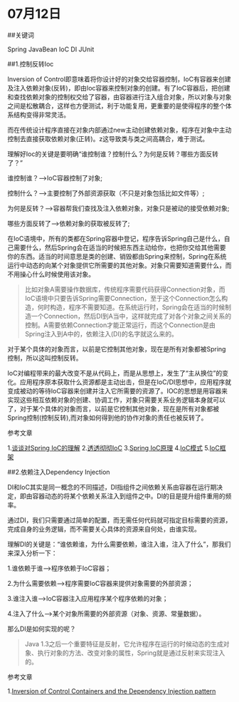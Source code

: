# 07月12日

##关键词

Spring JavaBean IoC DI JUnit

##1.控制反转Ioc

Inversion of Control即意味着将你设计好的对象交给容器控制，IoC有容器来创建及注入依赖对象(反转)，即由Ioc容器来控制对象的创建。有了IoC容器后，把创建和查找依赖对象的控制权交给了容器，由容器进行注入组合对象，所以对象与对象之间是松散耦合，这样也方便测试，利于功能复用，更重要的是使得程序的整个体系结构变得非常灵活。

而在传统设计程序直接在对象内部通过new主动创建依赖对象，程序在对象中主动控制去直接获取依赖对象(正转)。z这导致类与类之间高耦合，难于测试。

理解好Ioc的关键是要明确“谁控制谁？控制什么？为何是反转？哪些方面反转了？”

谁控制谁？-->IoC容器控制了对象;

控制什么？-->主要控制了外部资源获取（不只是对象包括比如文件等）;

为何是反转？-->容器帮我们查找及注入依赖对象，对象只是被动的接受依赖对象;

哪些方面反转了-->依赖对象的获取被反转了;

在IoC语境中，所有的类都在Spring容器中登记，程序告诉Spring自己是什么，自己需要什么，然后Spring会在适当的时候把东西主动给你，也把你交给其他需要你的东西。适当的时间意思是类的创建、销毁都由Spring来控制，Spring在系统运行中动态的向某个对象提供它所需要的其他对象。对象只需要知道需要什么，而不用操心什么时候使用该对象。

>比如对象A需要操作数据库，传统程序需要代码获得Connection对象，而IoC语境中只要告诉Spring需要Connection，至于这个Connection怎么构造，何时构造，程序不需要知道。在系统运行时，Spring会在适当的时候制造一个Connection，然后DI到A当中，这样就完成了对各个对象之间关系的控制。A需要依赖Connection才能正常运行，而这个Connection是由Spring注入到A中的，依赖注入(DI)的名字就这么来的。

对于某个具体的对象而言，以前是它控制其他对象，现在是所有对象都被Spring控制，所以这叫控制反转。

IoC对编程带来的最大改变不是从代码上，而是从思想上，发生了“主从换位”的变化。应用程序原本获取什么资源都是主动出击，但是在IoC/DI思想中，应用程序就变成被动的等待IoC容器来创建并注入它所需要的资源了。IOC的思想是用容器来实现这些相互依赖对象的创建、协调工作，对象只需要关系业务逻辑本身就可以了，对于某个具体的对象而言，以前是它控制其他对象，现在是所有对象都被Spring控制(控制反转),而对象如何得到他的协作对象的责任也被反转了。

参考文章

1.[谈谈对Spring IoC的理解](http://jinnianshilongnian.iteye.com/blog/1413846)
2.[透透彻彻IoC](http://stamen.iteye.com/blog/1489223/)
3.[Spring IoC原理](http://blog.csdn.net/it_man/article/details/4402245)
4.[IoC模式](http://www.cnblogs.com/qqlin/archive/2012/10/09/2707075.html)
5.[IoC框架](http://blog.csdn.net/wanghao72214/article/details/3969594)

##2.依赖注入Dependency Injection

DI和IoC其实是同一概念的不同描述，DI指组件之间依赖关系由容器在运行期决定，即由容器动态的将某个依赖关系注入到组件之中。DI的目是提升组件重用的频率。

通过DI，我们只需要通过简单的配置，而无需任何代码就可指定目标需要的资源，完成自身的业务逻辑，而不需要关心具体的资源来自何处，由谁实现。
 
理解DI的关键是：“谁依赖谁，为什么需要依赖，谁注入谁，注入了什么”，那我们来深入分析一下：
 
1.谁依赖于谁-->程序依赖于IoC容器；

2.为什么需要依赖-->程序需要IoC容器来提供对象需要的外部资源；

3.谁注入谁-->IoC容器注入应用程序某个程序依赖的对象；

4.注入了什么-->某个对象所需要的外部资源（对象、资源、常量数据）。

那么DI是如何实现的呢？

>Java 1.3之后一个重要特征是反射，它允许程序在运行的时候动态的生成对象、执行对象的方法、改变对象的属性，Spring就是通过反射来实现注入的。

参考文章

1.[Inversion of Control Containers and the Dependency Injection pattern](http://www.martinfowler.com/articles/injection.html)

